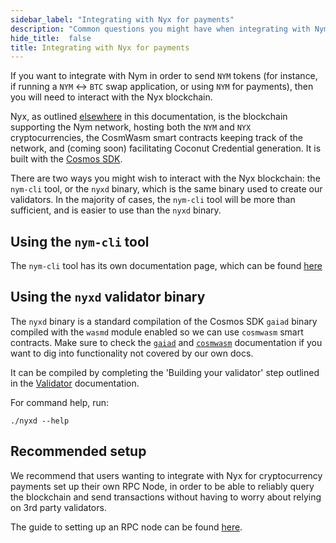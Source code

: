 ```yaml
---
sidebar_label: "Integrating with Nyx for payments"
description: "Common questions you might have when integrating with Nym"
hide_title:  false
title: Integrating with Nyx for payments 
---
```


If you want to integrate with Nym in order to send `NYM` tokens (for instance, if running a `NYM` <-> `BTC` swap application, or using `NYM` for payments), then you will need to interact with the Nyx blockchain. 

Nyx, as outlined [elsewhere](/docs/next/architecture/network-overview) in this documentation, is the blockchain supporting the Nym network, hosting both the `NYM` and `NYX` cryptocurrencies, the CosmWasm smart contracts keeping track of the network, and (coming soon) facilitating Coconut Credential generation. It is built with the [Cosmos SDK](https://tendermint.com/sdk/).

There are two ways you might wish to interact with the Nyx blockchain: the `nym-cli` tool, or the `nyxd` binary, which is the same binary used to create our validators. In the majority of cases, the `nym-cli` tool will be more than sufficient, and is easier to use than the `nyxd` binary. 

## Using the `nym-cli` tool

The `nym-cli` tool has its own documentation page, which can be found [here](/docs/next/nym-cli)

## Using the `nyxd` validator binary
The `nyxd` binary is a standard compilation of the Cosmos SDK `gaiad` binary compiled with the `wasmd` module enabled so we can use `cosmwasm` smart contracts. Make sure to check the [`gaiad`](https://hub.cosmos.network/main/hub-overview/overview.html) and [`cosmwasm`](https://docs.cosmwasm.com/docs/1.0/) documentation if you want to dig into functionality not covered by our own docs. 

It can be compiled by completing the 'Building your validator' step outlined in the [Validator](/docs/next/run-nodes/nodes/validators) documentation. 

For command help, run: 

```
./nyxd --help
```

## Recommended setup 

We recommend that users wanting to integrate with Nyx for cryptocurrency payments set up their own RPC Node, in order to be able to reliably query the blockchain and send transactions without having to worry about relying on 3rd party validators. 

The guide to setting up an RPC node can be found [here](/docs/next/run-nodes/nodes/rpc-node). 


